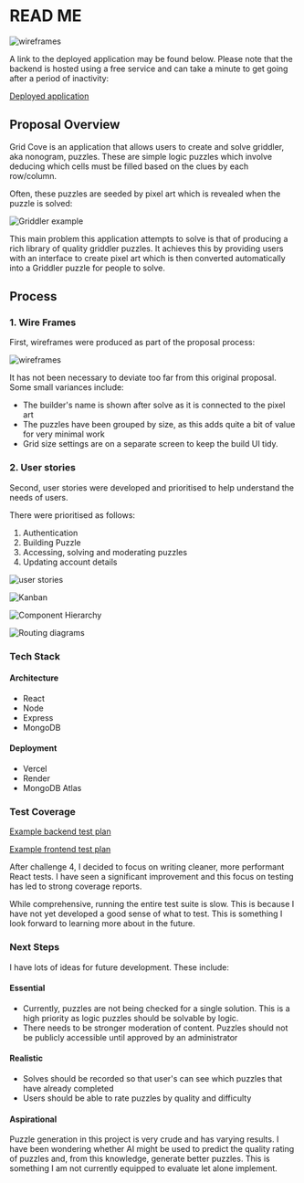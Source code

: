 # READ ME

![wireframes](./docs/3.images/logo.PNG)

A link to the deployed application may be found below. Please note that the backend is hosted using a free service and can take a minute to get going after a period of inactivity:

[Deployed application](https://grid-cove.vercel.app)

## Proposal Overview

Grid Cove is an application that allows users to create and solve griddler, aka nonogram, puzzles. These are simple logic puzzles which involve deducing which cells must be filled based on the clues by each row/column.

Often, these puzzles are seeded by pixel art which is revealed when the puzzle is solved:

![Griddler example](./docs/3.images/griddler-example.png)

This main problem this application attempts to solve is that of producing a rich library of quality griddler puzzles. It achieves this by providing users with an interface to create pixel art which is then converted automatically into a Griddler puzzle for people to solve.

## Process

### 1. Wire Frames

First, wireframes were produced as part of the proposal process:

![wireframes](./docs/0._proposal/images/mvp-wireframes.PNG)

It has not been necessary to deviate too far from this original proposal. Some small variances include:

- The builder's name is shown after solve as it is connected to the pixel art
- The puzzles have been grouped by size, as this adds quite a bit of value for very minimal work
- Grid size settings are on a separate screen to keep the build UI tidy.

### 2. User stories

Second, user stories were developed and prioritised to help understand the needs of users.

There were prioritised as follows:

1. Authentication
2. Building Puzzle
3. Accessing, solving and moderating puzzles
4. Updating account details

![user stories](./docs/1._user-stories/images/user-story-planning-mvp.PNG)

![Kanban](./docs/1._user-stories/images/kanban.PNG)

![Component Hierarchy](./gc-front-end/docs/2._component-hierarchies/images/naive/header-component-hierarchy.PNG)

![Routing diagrams](./gc-back-end/docs/1._routing_diagrams/user-story-1-routing-diagram.png)

### Tech Stack

#### Architecture

- React
- Node
- Express
- MongoDB

#### Deployment

- Vercel
- Render
- MongoDB Atlas

### Test Coverage

[Example backend test plan](./gc-back-end/docs/2._test-plans/user-story-6-test-plan.md)

[Example frontend test plan](./gc-front-end/docs/3._tests-by-user-story/user-story-6-tests.md)

After challenge 4, I decided to focus on writing cleaner, more performant React tests. I have seen a significant improvement and this focus on testing has led to strong coverage reports.

While comprehensive, running the entire test suite is slow. This is because I have not yet developed a good sense of what to test. This is something I look forward to learning more about in the future.

### Next Steps

I have lots of ideas for future development. These include:

#### Essential

- Currently, puzzles are not being checked for a single solution. This is a high priority as logic puzzles should be solvable by logic.
- There needs to be stronger moderation of content. Puzzles should not be publicly accessible until approved by an administrator

#### Realistic

- Solves should be recorded so that user's can see which puzzles that have already completed
- Users should be able to rate puzzles by quality and difficulty

#### Aspirational

Puzzle generation in this project is very crude and has varying results. I have been wondering whether AI might be used to predict the quality rating of puzzles and, from this knowledge, generate better puzzles. This is something I am not currently equipped to evaluate let alone implement.
